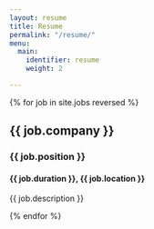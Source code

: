 ```yaml
---
layout: resume
title: Resume
permalink: "/resume/"
menu:
  main:
    identifier: resume
    weight: 2

---
```

{% for job in site.jobs reversed %}

<article>
  <h2>{{ job.company }}</h2>
  <h3>{{ job.position }}</h3>
  <h4>{{ job.duration }}, {{ job.location }}</h4>
  <p>{{ job.description }}</p>
</article>

{% endfor %}